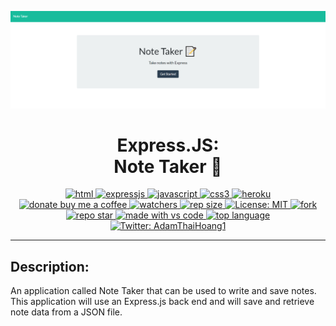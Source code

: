 ![Note Taker](./public/assets/img/note-taker-img.png)
<h1 align="center"> Express.JS: 
<br>Note Taker 👋</h1>
<p align="center">
  <a href="#">
  <img alt="html" src="https://img.shields.io/badge/HTML5-E34F26?style=for-the-badge&logo=html5&logoColor=white" target="_blank" />
  <a href="#">
  <img alt="expressjs" src="https://img.shields.io/badge/Express.js-404D59?style=for-the-badge" target="_blank" />
  <a href="#">
  <img alt="javascript" src="https://img.shields.io/badge/JavaScript-F7DF1E?style=for-the-badge&logo=javascriptlogoColor=black"
  <a href="#">
  <img alt="css3" src="https://img.shields.io/badge/CSS3-1572B6?style=for-the-badge&logo=css3&logoColor=white" target="_blank" />
  <a href="#">
  <img alt="heroku" src="https://img.shields.io/badge/Heroku-430098?style=for-the-badge&logo=heroku&logoColor=white"target="_blank" />
  <br>
  <a href="https://www.buymeacoffee.com/adampham123">
  <img alt="donate buy me a coffee" src="https://img.shields.io/badge/buy%20me%20a%20coffee-donate-yellow.svg?style=flat-square" target="_blank" />
  <a href="#">
  <img alt="watchers" src="https://img.shields.io/github/watchers/ThiHoangPham/note-taker?color=%2346b946&style=flat-square" target="_blank" />
  <a href="#">
  <img alt="rep size" src="https://img.shields.io/github/repo-size/ThiHoangPham/note-taker?style=flat-square" target="_blank" />
  <a href="https://github.com/ThiHoangPham/note-taker/blob/main/LICENSE">
  <img alt="License: MIT" src="https://img.shields.io/badge/license-MIT-yellow.svg?style=flat-square" target="_blank" />
  </a>
  <a href="#">
  <img alt="fork" src="https://img.shields.io/github/forks/ThiHoangPham/note-taker.svg?style=flat-square" target="_blank" />
  <a href="#">
  <img alt="repo star" src="https://img.shields.io/github/stars/ThiHoangPham/note-taker?color=%23ff00bf&style=flat-square" target="_blank" />
  </a>
  <a href="#">
  <img alt="made with vs code" src="https://img.shields.io/badge/Made%20for-VSCode-1f425f.svg?style=flat-square" target="_blank" />
  </a>
  <a href="#">
  <img alt="top language" src="https://img.shields.io/github/languages/top/ThiHoangPham/note-taker?color=%23ff4000&style=flat-square" target="_blank" />
  </a>
  <a href="https://twitter.com/AdamThaiHoang1">
  <img alt="Twitter: AdamThaiHoang1" src="https://img.shields.io/twitter/follow/AdamThaiHoang1?logo=twitter&style=flat-square" target="_blank" />
  </a>
</p>
<hr>

## Description:
An application called Note Taker that can be used to write and save notes. This application will use an Express.js back end and will save and retrieve note data from a JSON file.
